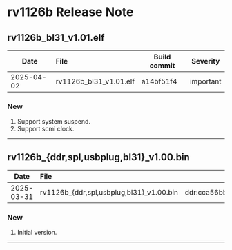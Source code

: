 # rv1126b Release Note

## rv1126b_bl31_v1.01.elf

| Date       | File                   | Build commit | Severity  |
| ---------- | :--------------------- | ------------ | --------- |
| 2025-04-02 | rv1126b_bl31_v1.01.elf | a14bf51f4    | important |

### New

1. Support system suspend.
2. Support scmi clock.

------

## rv1126b_{ddr,spl,usbplug,bl31}_v1.00.bin

| Date       | File                                     | Build commit                                                 | Severity |
| ---------- | :--------------------------------------- | ------------------------------------------------------------ | -------- |
| 2025-03-31 | rv1126b_{ddr,spl,usbplug,bl31}_v1.00.bin | ddr:cca56bbb07#spl:4d9e803d493#usbplug:4d9e803d493#bl31:a2173dab6 | moderate |

### New

1. Initial version.

------

